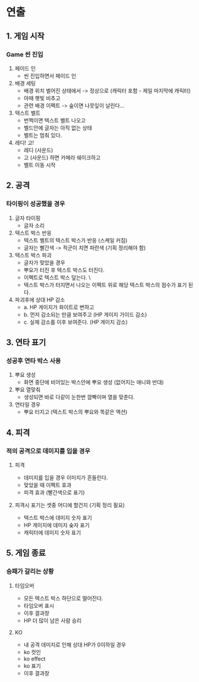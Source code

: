 # 연출
## 1. 게임 시작
### Game 씬 진입
1) 페이드 인
    - 씬 진입하면서 페이드 인
2) 배경 세팅
    - 배경 위치 벌어진 상태에서 -> 정상으로 (캐릭터 포함 - 제일 마지막에 캐릭터)
    - 아때 햇빛 비추고  
    - 관련 배경 이펙트 ->  숲이면 나뭇잎이 날린다...
3) 텍스트 벨트 
    - 번쩍이면 텍스트 벨트 나오고 
    - 벨드안에 글자는 아직 없는 상태
    - 벨트는 멈춰 있다. 
4) 레디! 고!
      - 레디 (사운드)
      - 고 (사운드) 하면 카메라 쉐이크하고 
      - 벨트 이동 시작  

## 2. 공격
### 타이핑이 성공했을 경우 
1) 글자 타이핑
    - 글자 소리 
2) 텍스트 박스 반응
    - 텍스트 벨트의 텍스트 박스가 반응 (스케일 커짐)
    - 글자는 빨간색 -> 적군이 치면 파란색 (기획 정리해야 함) 
3) 텍스트 박스 파괴
    - 글자가 맞았을 경우 
    - 뿌요가 터진 후 텍스트 박스도 터진다.
    - 이펙트로 텍스트 박스 덮는다. \
    - 텍스트 박스가 터지면서 나오는 이펙트 위로 해당 텍스트 박스의 점수가 표기 된다. 
4) 파괴후에 상대 HP 감소
    - a. HP 게이지가 화이트로 변하고
    - b. 먼저 감소되는 만큼 보여주고 (HP 게이지 가이드 감소)
    - c. 실제 감소를 이후 보여준다. (HP 게이지 감소)

## 3. 연타 표기
### 성공후 연타 박스 사용
1) 뿌요 생성
    - 화면 중단에 비어있는 박스안에 뿌요 생성 (없어지는 애니와 반대)
2) 뿌요 열맞춰
    - 생성되면 바로 다같이 눈한번 깜빡이며 열을 맞춘다.
3) 연타일 경우
      - 뿌요 터지고 (텍스트 박스의 뿌요와 똑같은 액션)   

## 4. 피격 
### 적의 공격으로 데미지를 입을 경우
1) 피격
    - 데미지를 입을 경우 이미지가 흔들린다.
    - 맞았을 때 이펙트 효과
    - 피격 효과 (빨간색으로 표기)  

2) 피격시 표기는 셋중 어디에 할건지 (기획 정리 필요)
    - 텍스트 박스에 데미지 숫자 표기
    - HP 게이지에 데미지 숮자 표기
    - 캐릭터에 데미지 숫자 표기



## 5. 게임 종료
### 승패가 갈리는 상황
1) 타임오버
    - 모든 텍스트 박스 하단으로 떨어진다.
    - 타임오버 표시 
    - 이후 결과창
    - HP 더 많이 남은 사람 승리

2) KO
    - 내 공격 데미지로 인해 상대 HP가 0이하일 경우
    - ko 컷인
    - ko effect
    - ko 표기
    - 이후 결과창
   
